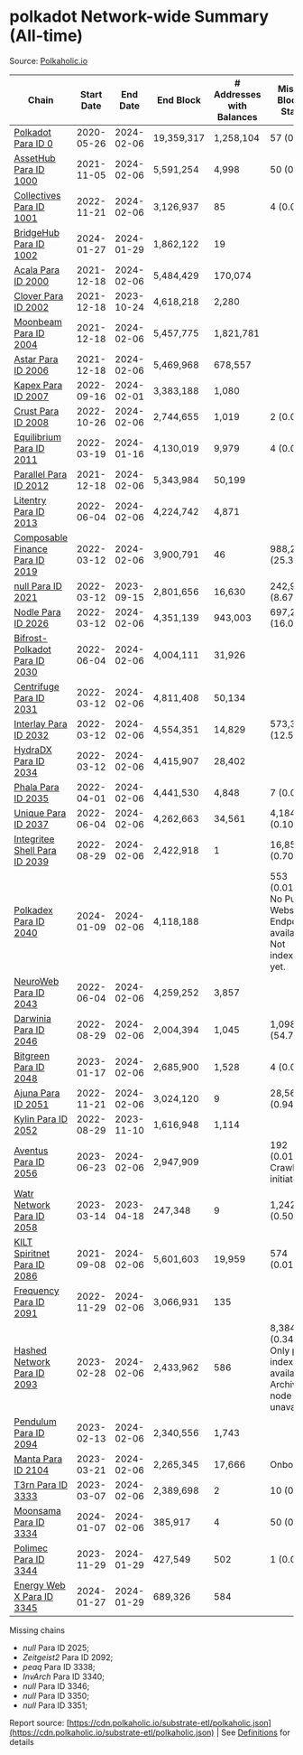 # polkadot Network-wide Summary (All-time)

Source: [Polkaholic.io](https://polkaholic.io)


| Chain            | Start Date | End Date | End Block | # Addresses with Balances | Missing Blocks / Status |
| ---------------- | ---------- | ---------| --------- | ------------------------- | ----------------------- |
| [Polkadot Para ID 0](/polkadot/0-polkadot) | 2020-05-26 | 2024-02-06 | 19,359,317 |  1,258,104 | 57 (0.00%)  |
| [AssetHub Para ID 1000](/polkadot/1000-assethub) | 2021-11-05 | 2024-02-06 | 5,591,254 |  4,998 | 50 (0.00%)  |
| [Collectives Para ID 1001](/polkadot/1001-collectives) | 2022-11-21 | 2024-02-06 | 3,126,937 |  85 | 4 (0.00%)  |
| [BridgeHub Para ID 1002](/polkadot/1002-bridgehub) | 2024-01-27 | 2024-01-29 | 1,862,122 |  19 |    |
| [Acala Para ID 2000](/polkadot/2000-acala) | 2021-12-18 | 2024-02-06 | 5,484,429 |  170,074 |    |
| [Clover Para ID 2002](/polkadot/2002-clover) | 2021-12-18 | 2023-10-24 | 4,618,218 |  2,280 |    |
| [Moonbeam Para ID 2004](/polkadot/2004-moonbeam) | 2021-12-18 | 2024-02-06 | 5,457,775 |  1,821,781 |    |
| [Astar Para ID 2006](/polkadot/2006-astar) | 2021-12-18 | 2024-02-06 | 5,469,968 |  678,557 |    |
| [Kapex Para ID 2007](/polkadot/2007-kapex) | 2022-09-16 | 2024-02-01 | 3,383,188 |  1,080 |    |
| [Crust Para ID 2008](/polkadot/2008-crust) | 2022-10-26 | 2024-02-06 | 2,744,655 |  1,019 | 2 (0.00%)  |
| [Equilibrium Para ID 2011](/polkadot/2011-equilibrium) | 2022-03-19 | 2024-01-16 | 4,130,019 |  9,979 | 4 (0.00%)  |
| [Parallel Para ID 2012](/polkadot/2012-parallel) | 2021-12-18 | 2024-02-06 | 5,343,984 |  50,199 |    |
| [Litentry Para ID 2013](/polkadot/2013-litentry) | 2022-06-04 | 2024-02-06 | 4,224,742 |  4,871 |    |
| [Composable Finance Para ID 2019](/polkadot/2019-composable) | 2022-03-12 | 2024-02-06 | 3,900,791 |  46 | 988,240 (25.33%)  |
| [null Para ID 2021](/polkadot/2021-efinity) | 2022-03-12 | 2023-09-15 | 2,801,656 |  16,630 | 242,949 (8.67%)  |
| [Nodle Para ID 2026](/polkadot/2026-nodle) | 2022-03-12 | 2024-02-06 | 4,351,139 |  943,003 | 697,249 (16.02%)  |
| [Bifrost-Polkadot Para ID 2030](/polkadot/2030-bifrost) | 2022-06-04 | 2024-02-06 | 4,004,111 |  31,926 |    |
| [Centrifuge Para ID 2031](/polkadot/2031-centrifuge) | 2022-03-12 | 2024-02-06 | 4,811,408 |  50,134 |    |
| [Interlay Para ID 2032](/polkadot/2032-interlay) | 2022-03-12 | 2024-02-06 | 4,554,351 |  14,829 | 573,383 (12.59%)  |
| [HydraDX Para ID 2034](/polkadot/2034-hydradx) | 2022-03-12 | 2024-02-06 | 4,415,907 |  28,402 |    |
| [Phala Para ID 2035](/polkadot/2035-phala) | 2022-04-01 | 2024-02-06 | 4,441,530 |  4,848 | 7 (0.00%)  |
| [Unique Para ID 2037](/polkadot/2037-unique) | 2022-06-04 | 2024-02-06 | 4,262,663 |  34,561 | 4,184 (0.10%)  |
| [Integritee Shell Para ID 2039](/polkadot/2039-integritee) | 2022-08-29 | 2024-02-06 | 2,422,918 |  1 | 16,856 (0.70%)  |
| [Polkadex Para ID 2040](/polkadot/2040-polkadex) | 2024-01-09 | 2024-02-06 | 4,118,188 |   | 553 (0.01%) No Public Websocket Endpoint available: Not indexing yet. |
| [NeuroWeb Para ID 2043](/polkadot/2043-neuroweb) | 2022-06-04 | 2024-02-06 | 4,259,252 |  3,857 |    |
| [Darwinia Para ID 2046](/polkadot/2046-darwinia) | 2022-08-29 | 2024-02-06 | 2,004,394 |  1,045 | 1,098,047 (54.78%)  |
| [Bitgreen Para ID 2048](/polkadot/2048-bitgreen) | 2023-01-17 | 2024-02-06 | 2,685,900 |  1,528 | 4 (0.00%)  |
| [Ajuna Para ID 2051](/polkadot/2051-ajuna) | 2022-11-21 | 2024-02-06 | 3,024,120 |  9 | 28,565 (0.94%)  |
| [Kylin Para ID 2052](/polkadot/2052-kylin) | 2022-08-29 | 2023-11-10 | 1,616,948 |  1,114 |    |
| [Aventus Para ID 2056](/polkadot/2056-aventus) | 2023-06-23 | 2024-02-06 | 2,947,909 |   | 192 (0.01%) Crawling initiated |
| [Watr Network Para ID 2058](/polkadot/2058-watr) | 2023-03-14 | 2023-04-18 | 247,348 |  9 | 1,242 (0.50%)  |
| [KILT Spiritnet Para ID 2086](/polkadot/2086-kilt) | 2021-09-08 | 2024-02-06 | 5,601,603 |  19,959 | 574 (0.01%)  |
| [Frequency Para ID 2091](/polkadot/2091-frequency) | 2022-11-29 | 2024-02-06 | 3,066,931 |  135 |    |
| [Hashed Network Para ID 2093](/polkadot/2093-hashed) | 2023-02-28 | 2024-02-06 | 2,433,962 |  586 | 8,384 (0.34%) Only partial index available: Archive node unavailable |
| [Pendulum Para ID 2094](/polkadot/2094-pendulum) | 2023-02-13 | 2024-02-06 | 2,340,556 |  1,743 |    |
| [Manta Para ID 2104](/polkadot/2104-manta) | 2023-03-21 | 2024-02-06 | 2,265,345 |  17,666 |   Onboarding |
| [T3rn Para ID 3333](/polkadot/3333-t3rn) | 2023-03-07 | 2024-02-06 | 2,389,698 |  2 | 10 (0.00%)  |
| [Moonsama Para ID 3334](/polkadot/3334-moonsama) | 2024-01-07 | 2024-02-06 | 385,917 |  4 | 50 (0.01%)  |
| [Polimec Para ID 3344](/polkadot/3344-polimec) | 2023-11-29 | 2024-01-29 | 427,549 |  502 | 1 (0.00%)  |
| [Energy Web X Para ID 3345](/polkadot/3345-energywebx) | 2024-01-27 | 2024-01-29 | 689,326 |  584 |    |

Missing chains


* *null* Para ID 2025; 
* *Zeitgeist2* Para ID 2092; 
* *peaq* Para ID 3338; 
* *InvArch* Para ID 3340; 
* *null* Para ID 3346; 
* *null* Para ID 3350; 
* *null* Para ID 3351; 

Report source: [https://cdn.polkaholic.io/substrate-etl/polkaholic.json](https://cdn.polkaholic.io/substrate-etl/polkaholic.json) | See [Definitions](/DEFINITIONS.md) for details
